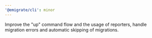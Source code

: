 ```yaml
---
'@emigrate/cli': minor
---
```


Improve the "up" command flow and the usage of reporters, handle migration errors and automatic skipping of migrations.
